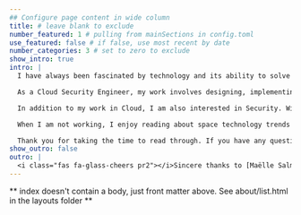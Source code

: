 ```yaml
---
## Configure page content in wide column
title: # leave blank to exclude
number_featured: 1 # pulling from mainSections in config.toml
use_featured: false # if false, use most recent by date
number_categories: 3 # set to zero to exclude
show_intro: true
intro: |
  I have always been fascinated by technology and its ability to solve complex problems. This passion led me to pursue a career in Cloud and Security.

  As a Cloud Security Engineer, my work involves designing, implementing, maintaining and securing cloud infrastructure to support software applications. I am particularly interested in the automation aspect of DevOps, as I believe that it can help teams to work more efficiently and effectively. I have experience working with AWS, Azure & GCP and I am always eager to learn new cloud technologies.

  In addition to my work in Cloud, I am also interested in Security. With the increasing prevalence of cyber attacks, I believe that it is essential for all technology professionals to have a solid understanding of cybersecurity principles. I am constantly learning about the latest threats in the different facets of information security and best practices to protect against them.

  When I am not working, I enjoy reading about space technology trends and advancements. I also enjoy programming and solving machines and CTFs on hackthebox.eu and tryhackme.com.

  Thank you for taking the time to read through. If you have any questions or would like to connect, please feel free to reach out to me.
show_outro: false
outro: |
  <i class="fas fa-glass-cheers pr2"></i>Sincere thanks to [Maëlle Salmon](https://masalmon.eu/) for her help naming this Hugo theme!
---
```


** index doesn't contain a body, just front matter above.
See about/list.html in the layouts folder **